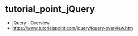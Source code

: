 # tutorial_point_jQuery
* jQuery - Overview
* https://www.tutorialspoint.com/jquery/jquery-overview.htm
